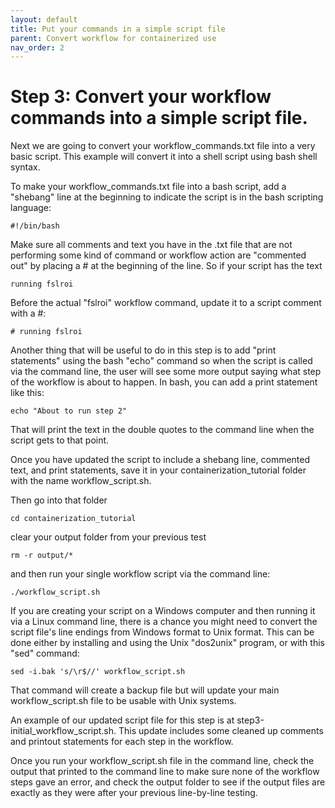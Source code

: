```yaml
---
layout: default
title: Put your commands in a simple script file
parent: Convert workflow for containerized use
nav_order: 2
---
```


# Step 3: Convert your workflow commands into a simple script file.

Next we are going to convert your workflow_commands.txt file into a very basic script. This example will convert it into a shell script using bash shell syntax. 

To make your workflow_commands.txt file into a bash script, add a "shebang" line at the beginning to indicate the script is in the bash scripting language:
```
#!/bin/bash
```

Make sure all comments and text you have in the .txt file that are not performing some kind of command or workflow action are "commented out" by placing a # at the beginning of the line. So if your script has the text

```
running fslroi
```

Before the actual "fslroi" workflow command, update it to a script comment with a #:
```
# running fslroi
```

Another thing that will be useful to do in this step is to add "print statements" using the bash "echo" command so when the script is called via the command line, the user will see some more output saying what step of the workflow is about to happen. In bash, you can add a print statement like this:

```
echo "About to run step 2"
```

That will print the text in the double quotes to the command line when the script gets to that point.

Once you have updated the script to include a shebang line, commented text, and print statements, save it in your containerization_tutorial folder with the name workflow_script.sh. 

Then go into that folder
```
cd containerization_tutorial
```

clear your output folder from your previous test
```
rm -r output/*
```

and then run your single workflow script via the command line:
```
./workflow_script.sh
```

If you are creating your script on a Windows computer and then running it via a Linux command line, there is a chance you might need to convert the script file's line endings from Windows format to Unix format. This can be done either by installing and using the Unix "dos2unix" program, or with this "sed" command:

```
sed -i.bak 's/\r$//' workflow_script.sh
```

That command will create a backup file but will update your main workflow_script.sh file to be usable with Unix systems.

An example of our updated script file for this step is at step3-initial_workflow_script.sh. This update includes some cleaned up comments and printout statements for each step in the workflow.

Once you run your workflow_script.sh file in the command line, check the output that printed to the command line to make sure none of the workflow steps gave an error, and check the output folder to see if the output files are exactly as they were after your previous line-by-line testing.
